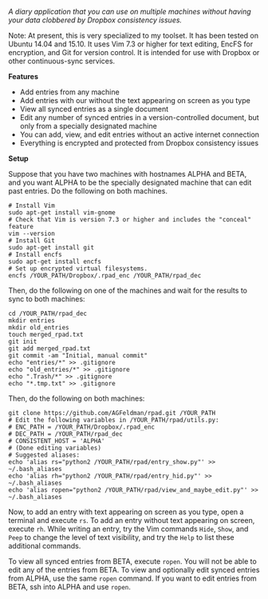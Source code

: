 *A diary application that you can use on multiple machines without having your data clobbered by Dropbox consistency issues.*

Note: At present, this is very specialized to my toolset. It has been tested on Ubuntu 14.04 and 15.10. It uses Vim 7.3 or higher for text editing, EncFS for encryption, and Git for version control. It is intended for use with Dropbox or other continuous-sync services.

**Features**
- Add entries from any machine
- Add entries with our without the text appearing on screen as you type
- View all synced entries as a single document
- Edit any number of synced entries in a version-controlled document, but only from a specially designated machine
- You can add, view, and edit entries without an active internet connection
- Everything is encrypted and protected from Dropbox consistency issues

**Setup**

Suppose that you have two machines with hostnames ALPHA and BETA, and you want ALPHA to be the specially designated machine that can edit past entries. Do the following on both machines.
```
# Install Vim
sudo apt-get install vim-gnome
# Check that Vim is version 7.3 or higher and includes the "conceal" feature
vim --version
# Install Git
sudo apt-get install git
# Install encfs
sudo apt-get install encfs
# Set up encrypted virtual filesystems. 
encfs /YOUR_PATH/Dropbox/.rpad_enc /YOUR_PATH/rpad_dec
```
Then, do the following on one of the machines and wait for the results to sync to both machines:
```
cd /YOUR_PATH/rpad_dec
mkdir entries
mkdir old_entries
touch merged_rpad.txt
git init
git add merged_rpad.txt
git commit -am "Initial, manual commit"
echo "entries/*" >> .gitignore
echo "old_entries/*" >> .gitignore
echo ".Trash/*" >> .gitignore
echo "*.tmp.txt" >> .gitignore
```
Then, do the following on both machines:
```
git clone https://github.com/AGFeldman/rpad.git /YOUR_PATH
# Edit the following variables in /YOUR_PATH/rpad/utils.py:
# ENC_PATH = /YOUR_PATH/Dropbox/.rpad_enc
# DEC_PATH = /YOUR_PATH/rpad_dec
# CONSISTENT_HOST = 'ALPHA'
# (Done editing variables)
# Suggested aliases:
echo 'alias rs="python2 /YOUR_PATH/rpad/entry_show.py"' >> ~/.bash_aliases
echo 'alias rh="python2 /YOUR_PATH/rpad/entry_hid.py"' >> ~/.bash_aliases
echo 'alias ropen="python2 /YOUR_PATH/rpad/view_and_maybe_edit.py"' >> ~/.bash_aliases
```

Now, to add an entry with text appearing on screen as you type, open a terminal and execute `rs`. To add an entry without text appearing on screen, execute `rh`. While writing an entry, try the Vim commands `Hide`, `Show`, and `Peep` to change the level of text visibility, and try the `Help` to list these additional commands.

To view all synced entries from BETA, execute `ropen`. You will not be able to edit any of the entries from BETA. To view and optionally edit synced entries from ALPHA, use the same `ropen` command. If you want to edit entries from BETA, ssh into ALPHA and use `ropen`.
